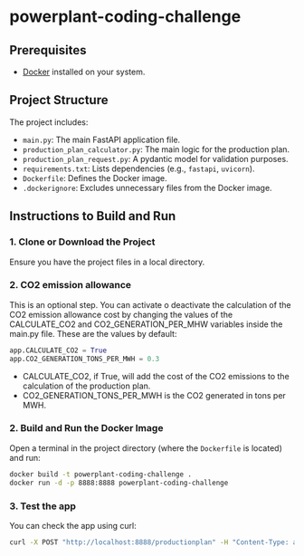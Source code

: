 # powerplant-coding-challenge

## Prerequisites
- [Docker](https://www.docker.com/get-started) installed on your system.

## Project Structure
The project includes:
- `main.py`: The main FastAPI application file.
- `production_plan_calculator.py`: The main logic for the production plan.
- `production_plan_request.py`: A pydantic model for validation purposes.
- `requirements.txt`: Lists dependencies (e.g., `fastapi`, `uvicorn`).
- `Dockerfile`: Defines the Docker image.
- `.dockerignore`: Excludes unnecessary files from the Docker image.

## Instructions to Build and Run

### 1. Clone or Download the Project
Ensure you have the project files in a local directory.

### 2. CO2 emission allowance
This is an optional step. You can activate o deactivate the calculation of the CO2 emission allowance cost by changing the values of the CALCULATE_CO2 and CO2_GENERATION_PER_MHW variables inside the main.py file. These are the values by default:
```python
app.CALCULATE_CO2 = True
app.CO2_GENERATION_TONS_PER_MWH = 0.3
```

- CALCULATE_CO2, if True, will add the cost of the CO2 emissions to the calculation of the production plan.
- CO2_GENERATION_TONS_PER_MWH is the CO2 generated in tons per MWH.


### 2. Build and Run the Docker Image
Open a terminal in the project directory (where the `Dockerfile` is located) and run:

```bash
docker build -t powerplant-coding-challenge .
docker run -d -p 8888:8888 powerplant-coding-challenge
```

### 3. Test the app
You can check the app using curl:

```bash
curl -X POST "http://localhost:8888/productionplan" -H "Content-Type: application/json" -d @example_payloads/payload1.json
```

